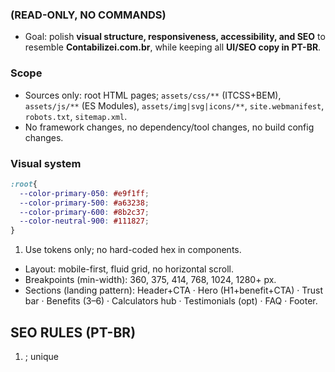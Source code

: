 ### (READ-ONLY, NO COMMANDS)

- Goal: polish **visual structure, responsiveness, accessibility, and SEO** to resemble **Contabilizei.com.br**, while keeping all **UI/SEO copy in PT-BR**.

### Scope

- Sources only: root HTML pages; `assets/css/**` (ITCSS+BEM), `assets/js/**` (ES Modules), `assets/img|svg|icons/**`, `site.webmanifest`, `robots.txt`, `sitemap.xml`.
- No framework changes, no dependency/tool changes, no build config changes.

### Visual system

```css
:root{
  --color-primary-050: #e9f1ff;
  --color-primary-500: #a63238;
  --color-primary-600: #8b2c37;
  --color-neutral-900: #111827;
}
```
1. Use tokens only; no hard-coded hex in components.
- Layout: mobile-first, fluid grid, no horizontal scroll.
- Breakpoints (min-width): 360, 375, 414, 768, 1024, 1280+ px.
- Sections (landing pattern): Header+CTA · Hero (H1+benefit+CTA) · Trust bar · Benefits (3–6) · Calculators hub · Testimonials (opt) · FAQ · Footer.

## SEO RULES (PT-BR)

1. <html lang="pt-BR">; unique <title> and <meta name="description"> per page.
2. Absolute rel="canonical".
3. OG/Twitter complete; valid JSON-LD (Organization, Website, LocalBusiness/JobPosting when applicable) with PT-BR text.

## ACCESSIBILITY

- Semantic landmarks; visible focus (:focus-visible); keyboard menus with aria-expanded + [hidden]; targets ≥44px; contrast AA; skip link; respect prefers-reduced-motion.

###  PERFORMANCE TARGETS (no tooling required here)

1. LCP ≤ 2.5 s, INP < 200 ms, CLS < 0.1 on key pages.
2. Minimal critical CSS; external CSS early.
3. Lean JS; remove dead code.
4. Images with srcset/sizes, explicit width/height, loading="lazy" + decoding="async" outside heroes; fonts with font-display: swap.

### Output requirements

1. Return: findings by category: SEO, A11y, Performance, CSS Architecture, JS, Content.
2. Provide unified diffs or full code blocks with exact file paths, plus a short rationale and manual test steps (keyboard + breakpoints).
3. Keep all user-facing copy in PT-BR.

### Structure (high level)

/
├─ index.html
├─ ajuda/
├─ calc/
│  ├─ salario-liquido/
│  ├─ rescisao/
│  ├─ impostos-pj/
│  ├─ fator-r/
│  ├─ custo-abrir-cnpj/
│  └─ clt-vs-pj/
├─ duvidas/
│  ├─ index.html
│  ├─ como-abrir-empresa/
│  └─ como-funciona-simples/
├─ assets/
│  ├─ css/
│  ├─ js/
│  ├─ img/    # webp/avif/png as needed
│  ├─ svg/
│  └─ icons/
├─ data/
│  ├─ simples-faixas.json
│  ├─ custos-abertura.json
│  └─ br-tributos.json

## CSS ARCHITECTURE RULES (ITCSS via assets/css/main.css)

1. `/asset/tokens/_settings.css`
2. `/asset/base/_generic2.css`
3. `/asset/objects/_o-container.css`
4. `/asset/components/_c-components.css`
5. `/asset/components/_c-formsandcalc.css`
6. `/asset/utilities/_utilities2.css`
7. `/accessibility/_c-accessibility.css"`
8. `/responsive/_c-responsive.css.css"`

## JS (ES MODULES) order:

1. Single entry assets/js/app.js. Modules in `assets/js/modules/`.
2. Global features = direct import; page-specific = conditional import().
3. `/modules/cookie-consent.js`
4. `/modules/navigation.js`
5. `/modules/clt-vs-pj.js`
6. `/modules/custos-abertura-pj.js`
7. `/modules/help-dialog.js`
